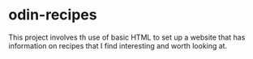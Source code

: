 # odin-recipes
This project involves th use of basic HTML to set up a website that has information on
recipes that I find interesting and worth looking at.